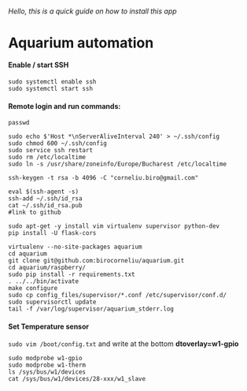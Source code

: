 
###### Hello, this is a quick guide on how to install this app

Aquarium automation
===================




#### Enable / start SSH
```
sudo systemctl enable ssh
sudo systemctl start ssh
```

#### Remote login and run commands:
```
passwd

sudo echo $'Host *\nServerAliveInterval 240' > ~/.ssh/config
sudo chmod 600 ~/.ssh/config
sudo service ssh restart
sudo rm /etc/localtime
sudo ln -s /usr/share/zoneinfo/Europe/Bucharest /etc/localtime

ssh-keygen -t rsa -b 4096 -C "corneliu.biro@gmail.com"

eval $(ssh-agent -s)
ssh-add ~/.ssh/id_rsa
cat ~/.ssh/id_rsa.pub
#link to github

sudo apt-get -y install vim virtualenv supervisor python-dev
pip install -U flask-cors

virtualenv --no-site-packages aquarium
cd aquarium
git clone git@github.com:birocorneliu/aquarium.git
cd aquarium/raspberry/
sudo pip install -r requirements.txt 
. ../../bin/activate
make configure
sudo cp config_files/supervisor/*.conf /etc/supervisor/conf.d/
sudo supervisorctl update
tail -f /var/log/supervisor/aquarium_stderr.log 
```

#### Set Temperature sensor
`sudo vim /boot/config.txt` and write at the bottom **dtoverlay=w1-gpio**
```
sudo modprobe w1-gpio
sudo modprobe w1-therm
ls /sys/bus/w1/devices
cat /sys/bus/w1/devices/28-xxx/w1_slave
```
